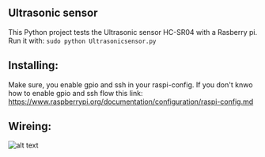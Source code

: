 ## Ultrasonic sensor

This Python project tests the Ultrasonic sensor HC-SR04 with a Rasberry pi.
Run it with: 
``
sudo python Ultrasonicsensor.py
``
## Installing:
Make sure, you enable gpio and ssh in your raspi-config.
If you don't knwo how to enable gpio and ssh flow this link:
https://www.raspberrypi.org/documentation/configuration/raspi-config.md

## Wireing:
![alt text](https://tutorials-raspberrypi.de/wp-content/uploads/2014/05/ultraschall_Steckplatine.png)
